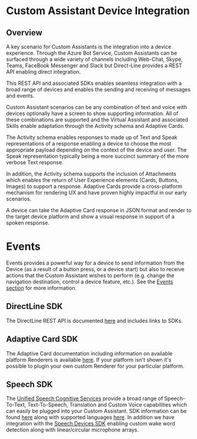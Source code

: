 # Custom Assistant Device Integration

## Overview

A key scenario for Custom Assistants is the integration into a device experience. Through the Azure Bot Service, Custom Assistants can be surfaced through a wide variety of channels including Web-Chat, Skype, Teams, FaceBook Messenger and Slack but Direct-Line provides a REST API enabling direct integration.

This REST API and associated SDKs enables seamless integration with a broad range of devices and enables the sending and receiving of messages and events. 

Custom Assistant scenarios can be any combination of text and voice with devices optionally have a screen to show supporting information. All of these combinations are supported and the Virtual Assistant and associated Skills enable adaptation through the Activity schema and Adaptive Cards.

The Activity schema enables responses to made up of Text and Speak representations of a response enabling a device to choose the most appropriate payload depending on the context of the device and user. The Speak representation typically being a more succinct summary of the more verbose Text response.

In addition, the Activity schema supports the inclusion of Attachments which enables the return of User Experience elements (Cards, Buttons, Images) to support a response. Adaptive Cards provide a cross-platform mechanism for rendering UX and have proven highly impactful in our early scenarios.

A device can take the Adaptive Card response in JSON format and render to the target device platform and show a visual response in support of a spoken response.

# Events

Events provides a powerful way for a device to send information from the Device (as a result of a button press, or a device start) but also to receive actions that the Custom Assistant wishes to perform (e.g. change the navigation destination, control a device feature, etc.). See the [Events section](./customassistant-events.md) for more information.

## DirectLine SDK

The DirectLine REST API is documented [here](https://docs.microsoft.com/en-us/azure/bot-service/rest-api/bot-framework-rest-direct-line-3-0-api-reference?view=azure-bot-service-3.0) and includes links to SDKs.

## Adaptive Card SDK

The Adaptive Card documentation including information on available platform Renderers is available [here](https://docs.microsoft.com/en-us/adaptive-cards/rendering-cards/getting-started). If your platform isn't shown it's possible to plugin your own custom Renderer for your particular platform.

## Speech SDK

The [Unified Speech Cognitive Services](https://docs.microsoft.com/en-us/azure/cognitive-services/speech-service/overview) provide a broad range of Speech-To-Text, Text-To-Speech, Translation and Custom Voice capabilities which can easily be plugged into your Custom Assistant. SDK information can be found [here](https://docs.microsoft.com/en-us/azure/cognitive-services/speech-service/speech-sdk-reference) along with supported languages [here](https://docs.microsoft.com/en-us/azure/cognitive-services/speech-service/supported-languages).  In addition we have integration with the [Speech Devices SDK](https://docs.microsoft.com/en-us/azure/cognitive-services/speech-service/speech-devices-sdk-qsg) enabling custom wake word detection along with linear/circular microphone arrays. 